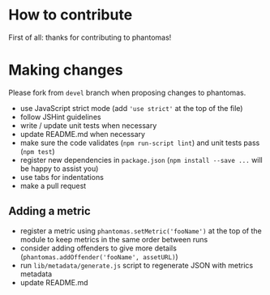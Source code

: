 # How to contribute

First of all: thanks for contributing to phantomas!

# Making changes

Please fork from ``devel`` branch when proposing changes to phantomas.

* use JavaScript strict mode (add ``'use strict'`` at the top of the file)
* follow JSHint guidelines
* write / update unit tests when necessary
* update README.md when necessary
* make sure the code validates (``npm run-script lint``) and unit tests pass (``npm test``)
* register new dependencies in ``package.json`` (``npm install --save ...`` will be happy to assist you)
* use tabs for indentations
* make a pull request

## Adding a metric

* register a metric using ``phantomas.setMetric('fooName')`` at the top of the module to keep metrics in the same order between runs
* consider adding offenders to give more details (``phantomas.addOffender('fooName', assetURL)``)
* run ``lib/metadata/generate.js`` script to regenerate JSON with metrics metadata
* update README.md
